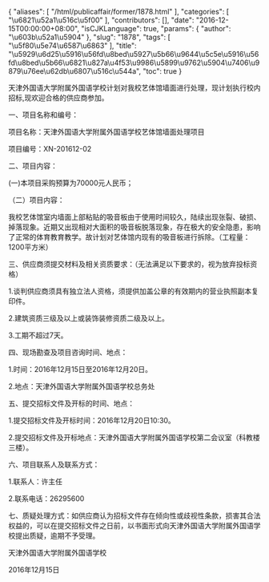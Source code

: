 {
    "aliases": [
        "/html/publicaffair/former/1878.html"
    ],
    "categories": [
        "\u6821\u52a1\u516c\u5f00"
    ],
    "contributors": [],
    "date": "2016-12-15T00:00:00+08:00",
    "isCJKLanguage": true,
    "params": {
        "author": "\u603b\u52a1\u5904"
    },
    "slug": "1878",
    "tags": [
        "\u5f80\u5e74\u6587\u6863"
    ],
    "title": "\u5929\u6d25\u5916\u56fd\u8bed\u5927\u5b66\u9644\u5c5e\u5916\u56fd\u8bed\u5b66\u6821\u827a\u4f53\u9986\u5899\u9762\u5904\u7406\u9879\u76ee\u62db\u6807\u516c\u544a",
    "toc": true
}

天津外国语大学附属外国语学校计划对我校艺体馆墙面进行处理，现计划执行校内招标,现欢迎合格的供应商参加。




一、项目名称和编号：




项目名称：天津外国语大学附属外国语学校艺体馆墙面处理项目




项目编号：XN-201612-02




二、项目内容：




(一)本项目采购预算为70000元人民币；




（二）项目内容： 




我校艺体馆室内墙面上部粘贴的吸音板由于使用时间较久，陆续出现张裂、破损、掉落现象。近期又出现相对大面积的吸音板脱落现象，存在极大的安全隐患，影响了正常的体育教育教学。故计划对艺体馆内现有的吸音板进行拆除。（工程量：1200平方米）




三、供应商须提交材料及相关资质要求：（无法满足以下要求的，视为放弃投标资格）




1.谈判供应商须具有独立法人资格，须提供加盖公章的有效期内的营业执照副本复印件。




2.建筑资质三级及以上或装饰装修资质二级及以上。




3.工期不超过7天。




四、现场勘查及项目咨询时间、地点：




1.时间：2016年12月15日至2016年12月20日。 




2.地点：天津外国语大学附属外国语学校总务处




五、提交招标文件及开标的时间、地点：




1.提交招标文件及开标时间：2016年12月20日10:30。




2.提交招标文件及开标地点：天津外国语大学附属外国语学校第二会议室（科教楼三楼）。




六、项目联系人及联系方式：




1.联系人：许主任




2.联系电话：26295600




七、质疑处理方式：如供应商认为招标文件存在倾向性或歧视性条款，损害其合法权益的，可以在提交招标文件之日前，以书面形式向天津外国语大学附属外国语学校提出质疑，逾期不予受理。




天津外国语大学附属外国语学校




2016年12月15日


